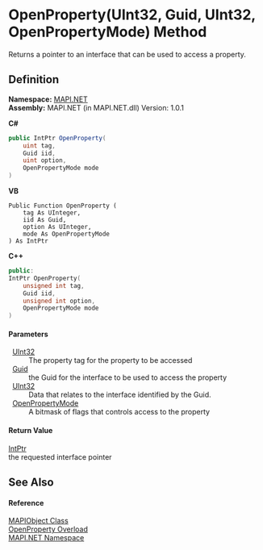 # OpenProperty(UInt32, Guid, UInt32, OpenPropertyMode) Method


Returns a pointer to an interface that can be used to access a property.



## Definition
**Namespace:** <a href="N_MAPI_NET.md">MAPI.NET</a>  
**Assembly:** MAPI.NET (in MAPI.NET.dll) Version: 1.0.1

**C#**
``` C#
public IntPtr OpenProperty(
	uint tag,
	Guid iid,
	uint option,
	OpenPropertyMode mode
)
```
**VB**
``` VB
Public Function OpenProperty ( 
	tag As UInteger,
	iid As Guid,
	option As UInteger,
	mode As OpenPropertyMode
) As IntPtr
```
**C++**
``` C++
public:
IntPtr OpenProperty(
	unsigned int tag, 
	Guid iid, 
	unsigned int option, 
	OpenPropertyMode mode
)
```



#### Parameters
<dl><dt>  <a href="https://learn.microsoft.com/dotnet/api/system.uint32" target="_blank" rel="noopener noreferrer">UInt32</a></dt><dd>The property tag for the property to be accessed</dd><dt>  <a href="https://learn.microsoft.com/dotnet/api/system.guid" target="_blank" rel="noopener noreferrer">Guid</a></dt><dd>the Guid for the interface to be used to access the property</dd><dt>  <a href="https://learn.microsoft.com/dotnet/api/system.uint32" target="_blank" rel="noopener noreferrer">UInt32</a></dt><dd>Data that relates to the interface identified by the Guid.</dd><dt>  <a href="T_MAPI_NET_OpenPropertyMode.md">OpenPropertyMode</a></dt><dd>A bitmask of flags that controls access to the property</dd></dl>

#### Return Value
<a href="https://learn.microsoft.com/dotnet/api/system.intptr" target="_blank" rel="noopener noreferrer">IntPtr</a>  
the requested interface pointer

## See Also


#### Reference
<a href="T_MAPI_NET_MAPIObject.md">MAPIObject Class</a>  
<a href="Overload_MAPI_NET_MAPIObject_OpenProperty.md">OpenProperty Overload</a>  
<a href="N_MAPI_NET.md">MAPI.NET Namespace</a>  
